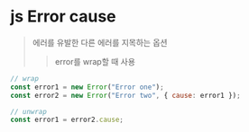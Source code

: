 # js Error cause

> 에러를 유발한 다른 에러를 지목하는 옵션
>
> > error를 wrap할 때 사용

```js
// wrap
const error1 = new Error("Error one");
const error2 = new Error("Error two", { cause: error1 });

// unwrap
const error1 = error2.cause;
```
